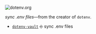 ![dotenv.org](https://dotenv.org/banner.png)

*sync .env files*—from the creator of `dotenv`.

* [`dotenv-vault`](https://github.com/dotenv-org/dotenv-vault) ⎆ sync .env files
